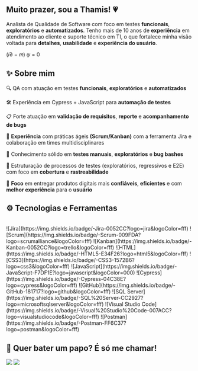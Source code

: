 ## Muito prazer, sou a Thamis! 💗

Analista de Qualidade de Software com foco em testes **funcionais**, **exploratórios** e **automatizados**.
Tenho mais de 10 anos de **experiência** em atendimento ao cliente e suporte técnico em TI, o que fortalece minha visão voltada para **detalhes**, **usabilidade** e **experiência do usuário**.

(𝑖∂ − 𝑚) 𝜓 = 0


## ✨ Sobre mim

🔍 QA com atuação em testes **funcionais**, **exploratórios** e **automatizados**

🛠 Experiência em Cypress + JavaScript para **automação de testes**

📋 Forte atuação em **validação de requisitos**, **reporte** e **acompanhamento de bugs**

🚀 **Experiência** com práticas ágeis **(Scrum/Kanban)** com a ferramenta Jira e colaboração em times multidisciplinares

🧪 Conhecimento sólido em **testes manuais**, **exploratórios** e **bug bashes**

🧩 Estruturação de processos de testes (exploratórios, regressivos e E2E) com foco em **cobertura** e **rastreabilidade**

🎯 **Foco** em entregar produtos digitais mais **confiáveis**, **eficientes** e com **melhor experiência** para o **usuário**

## ⚙️ Tecnologias e Ferramentas

<div style="display: inline_block"><br>
  ![Jira](https://img.shields.io/badge/-Jira-0052CC?logo=jira&logoColor=fff)
  ![Scrum](https://img.shields.io/badge/-Scrum-009FDA?logo=scrumalliance&logoColor=fff)
  ![Kanban](https://img.shields.io/badge/-Kanban-0052CC?logo=trello&logoColor=fff)
  ![HTML](https://img.shields.io/badge/-HTML5-E34F26?logo=html5&logoColor=fff)
  ![CSS3](https://img.shields.io/badge/-CSS3-1572B6?logo=css3&logoColor=fff)
  ![JavaScript](https://img.shields.io/badge/-JavaScript-F7DF1E?logo=javascript&logoColor=000)
  ![Cypress](https://img.shields.io/badge/-Cypress-04C38E?logo=cypress&logoColor=fff)
  ![GitHub](https://img.shields.io/badge/-GitHub-181717?logo=github&logoColor=fff)
  ![SQL Server](https://img.shields.io/badge/-SQL%20Server-CC2927?logo=microsoftsqlserver&logoColor=fff)
  ![Visual Studio Code](https://img.shields.io/badge/-Visual%20Studio%20Code-007ACC?logo=visualstudiocode&logoColor=fff)
  ![Postman](https://img.shields.io/badge/-Postman-FF6C37?logo=postman&logoColor=fff)
 </div>

  ## 💌 Quer bater um papo? É só me chamar!
  <a href="https://www.linkedin.com/in/thamiris-costamilan/" target="_blank"><img src="https://img.shields.io/badge/-LinkedIn-%230077B5?style=for-the-badge&logo=linkedin&logoColor=white" target="_blank"></a>
  <a href="mailto:thami.costamilan@outlook.com"><img src="https://img.shields.io/badge/Microsoft_Outlook-0078D4?style=for-the-badge&logo=microsoft-outlook&logoColor=white" target="_blank"></a>
  </div>
